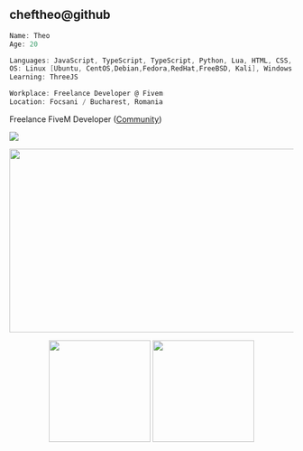cheftheo@github
---------------

```cs
Name: Theo
Age: 20

Languages: JavaScript, TypeScript, TypeScript, Python, Lua, HTML, CSS, NodeJs, PHP, ReactJs, ExpressJs, Tailwind, SQL + NOSQL
OS: Linux [Ubuntu, CentOS,Debian,Fedora,RedHat,FreeBSD, Kali], Windows
Learning: ThreeJS

Workplace: Freelance Developer @ Fivem
Location: Focsani / Bucharest, Romania
```
Freelance FiveM Developer ([Community](https://thorhub.ro/))

![](https://komarev.com/ghpvc/?username=cheftheo&color=3e434c&style=flat&abbreviated=true)

<div align="center">
  <img src="https://c.tenor.com/GfSX-u7VGM4AAAAC/coding.gif" width="550" height="325"/>
</div>


<p align="center">
  <img height="180em" src="https://github-readme-stats-dfgr32o1q-cheftheo.vercel.app/api?username=cheftheo&ecount_private=true&show_icons=true&count_private=true&theme=bear" align = "center"/>
  <img height="180em" src="https://github-readme-stats-dfgr32o1q-cheftheo.vercel.app/api/top-langs/?username=cheftheo&count_private=true&theme=bear&layout=compact" align = "center"/>
</p>

